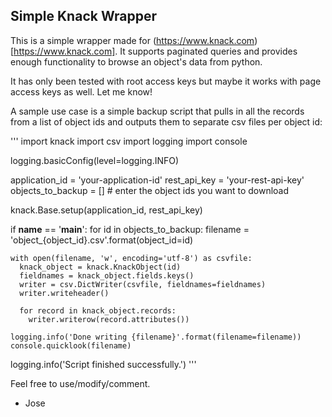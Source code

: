 Simple Knack Wrapper
---

This is a simple wrapper made for (https://www.knack.com)[https://www.knack.com]. 
It supports paginated queries and provides enough functionality to browse an object's data
from python.

It has only been tested with root access keys but maybe it works with page access keys as well.
Let me know!

A sample use case is a simple backup script that pulls in all the records from a list of
object ids and outputs them to separate csv files per object id:


'''
import knack
import csv
import logging
import console

logging.basicConfig(level=logging.INFO)

application_id = 'your-application-id'
rest_api_key = 'your-rest-api-key'
objects_to_backup = [] # enter the object ids you want to download

knack.Base.setup(application_id, rest_api_key)

if __name__ == '__main__':
  for id in objects_to_backup:
    filename = 'object_{object_id}.csv'.format(object_id=id)
    
    with open(filename, 'w', encoding='utf-8') as csvfile:
      knack_object = knack.KnackObject(id)
      fieldnames = knack_object.fields.keys()
      writer = csv.DictWriter(csvfile, fieldnames=fieldnames)
      writer.writeheader()
      
      for record in knack_object.records:
        writer.writerow(record.attributes())
        
    logging.info('Done writing {filename}'.format(filename=filename))
    console.quicklook(filename)
    
  logging.info('Script finished successfully.')
'''

Feel free to use/modify/comment.

- Jose
